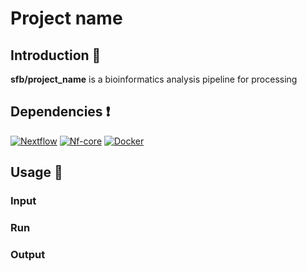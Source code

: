 <!-- TODO: Add project name -->

# Project name

<!-- TODO: Add docs on deps, usage, output etc. -->

## Introduction :speech_balloon:

**sfb/project_name** is a bioinformatics analysis pipeline for processing

## Dependencies :exclamation:

[![Nextflow](https://img.shields.io/badge/nextflow-%E2%89%A521.10.3-green?color=24ae64)](https://www.nextflow.io/)
[![Nf-core](https://img.shields.io/badge/nf--core-%E2%89%A52.7.1-green?color=24ab63)](https://www.nf-co.re/)
[![Docker](https://img.shields.io/badge/docker-%E2%89%A520.10.19-blue?logo=docker&color=0db7ed)](https://www.docker.com/)

## Usage :rocket:

### Input

### Run

### Output
